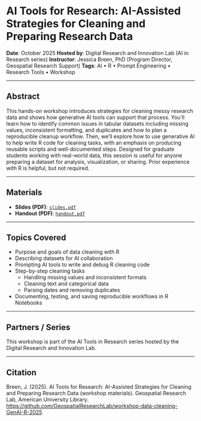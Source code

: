 # AI Tools for Research: AI-Assisted Strategies for Cleaning and Preparing Research Data

**Date**: October 2025
**Hosted by**: Digital Research and Innovation Lab (AI in Research series)
**Instructor**: Jessica Breen, PhD (Program Director, Geospatial Research Support)
**Tags**: AI • R • Prompt Engineering • Research Tools • Workshop

---

## Abstract

This hands-on workshop introduces strategies for cleaning messy research data and shows how generative AI tools can support that process. You’ll learn how to identify common issues in tabular datasets including missing values, inconsistent formatting, and duplicates and how to plan a reproducible cleanup workflow. Then, we’ll explore how to use generative AI to help write R code for cleaning tasks, with an emphasis on producing reusable scripts and well-documented steps. Designed for graduate students working with real-world data, this session is useful for anyone preparing a dataset for analysis, visualization, or sharing. Prior experience with R is helpful, but not required.

---

## Materials

- **Slides (PDF)**: [`slides.pdf`](documents/slides.pdf)
- **Handout (PDF)**: [`handout.pdf`](documents/handout.pdf)

---

## Topics Covered

- Purpose and goals of data cleaning with R
- Describing datasets for AI collaboration
- Prompting AI tools to write and debug R cleaning code
- Step-by-step cleaning tasks
	- Handling missing values and inconsistent formats
	- Cleaning text and categorical data
	- Parsing dates and removing duplicates
- Documenting, testing, and saving reproducible workflows in R Notebooks

---

## Partners / Series

This workshop is part of the AI Tools in Research series hosted by the Digital Research and Innovation Lab.

---

## Citation

Breen, J. (2025). AI Tools for Research: AI-Assisted Strategies for Cleaning and Preparing Research Data (workshop materials).
Geospatial Research Lab, American University Library.
https://github.com/GeospatialResearchLab/workshop-data-cleaning-GenAI-R-2025
